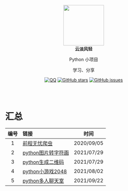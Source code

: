 <p align="center">
  <a href="https://mehoon.com">
    <img src="https://blog.mehoon.com/wp-content/uploads/2021/06/cropped-avatar.jpg" width="130" />
  </a>
  <br />
  <b>云淡风轻</b>
  <p align="center">Python 小项目</p>
  <p align="center">学习、分享</p>
  
  <p align="center">
  <a href="https://github.com/haohaizhi/haohaizhi.github.io/blob/main/assets/qq.jpg">
  <img src="https://img.shields.io/badge/Talk-QQ-brightgreen.svg?style=popout-square" alt="QQ"></a>
  <a href="https://github.com/haohaizhi/python_study/stargazers">
  <img src="https://img.shields.io/github/stars/haohaizhi/python_study.svg?style=popout-square" alt="GitHub stars"></a>
  <a href="https://github.com/haohaizhi/python_study/issues">
  <img src="https://img.shields.io/github/issues/haohaizhi/python_study.svg?style=popout-square" alt="GitHub issues"></a>
</p>


<br />
<br />

# 汇总
|编号|链接|时间|
| :--: | :-- | :--: |
|1|[前程无忧爬虫](https://github.com/haohaizhi/51job_spiders)|2020/09/05|
|2|[python图片转字符画](https://github.com/haohaizhi/python_study/tree/main/scripts/python%E5%9B%BE%E7%89%87%E8%BD%AC%E5%AD%97%E7%AC%A6%E7%94%BB)|2021/07/29|
|3|[python生成二维码](https://github.com/haohaizhi/python_study/tree/main/scripts/python%E7%94%9F%E6%88%90%E4%BA%8C%E7%BB%B4%E7%A0%81)|2021/07/29|
|4|[python小游戏2048](https://github.com/haohaizhi/python_study/tree/main/scripts/python%E5%B0%8F%E6%B8%B8%E6%88%8F2048)|2021/08/02|
|5|[python多人聊天室](https://github.com/haohaizhi/python_study/tree/main/scripts/python%E5%A4%9A%E4%BA%BA%E8%81%8A%E5%A4%A9%E5%AE%A4)|2021/09/22|
